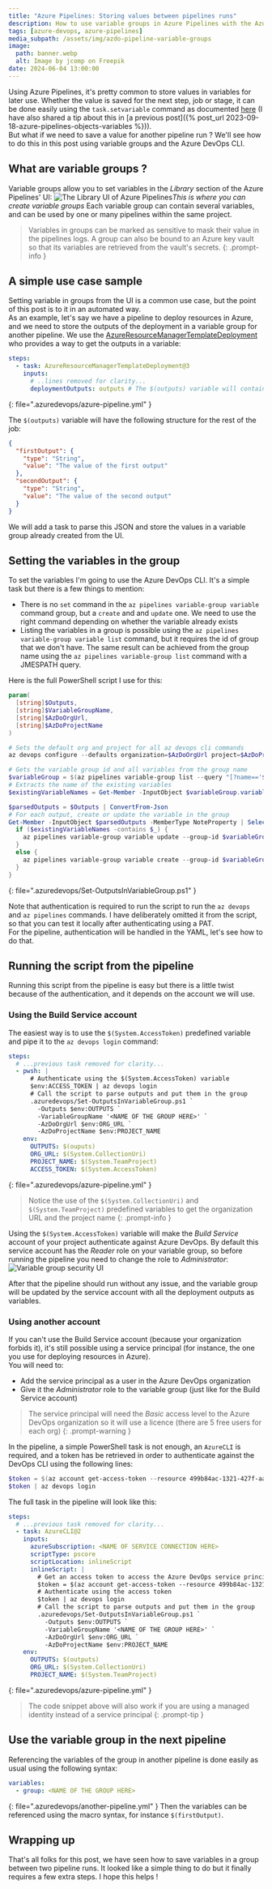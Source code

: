 ```yaml
---
title: "Azure Pipelines: Storing values between pipelines runs"
description: How to use variable groups in Azure Pipelines with the Azure DevOps CLI and PowerShell
tags: [azure-devops, azure-pipelines]
media_subpath: /assets/img/azdo-pipeline-variable-groups
image:
  path: banner.webp
  alt: Image by jcomp on Freepik
date: 2024-06-04 13:00:00
---
```


Using Azure Pipelines, it's pretty common to store values in variables for later use. Whether the value is saved for the next step, job or stage, it can be done easily using the `task.setvariable` command as documented [here](https://learn.microsoft.com/en-us/azure/devops/pipelines/process/set-variables-scripts) (I have also shared a tip about this in [a previous post]({% post_url 2023-09-18-azure-pipelines-objects-variables %})).  
But what if we need to save a value for another pipeline run ? We'll see how to do this in this post using variable groups and the Azure DevOps CLI.

## What are variable groups ?
Variable groups allow you to set variables in the _Library_ section of the Azure Pipelines' UI:
![The Library UI of Azure Pipelines](/variable-groups-ui.webp)_This is where you can create variable groups_
Each variable group can contain several variables, and can be used by one or many pipelines within the same project.  

> Variables in groups can be marked as sensitive to mask their value in the pipelines logs. A group can also be bound to an Azure key vault so that its variables are retrieved from the vault's secrets.
{: .prompt-info }

## A simple use case sample
Setting variable in groups from the UI is a common use case, but the point of this post is to it in an automated way.  
As an example, let's say we have a pipeline to deploy resources in Azure, and we need to store the outputs of the deployment in a variable group for another pipeline. We use the [AzureResourceManagerTemplateDeployment](https://learn.microsoft.com/en-us/azure/devops/pipelines/tasks/reference/azure-resource-manager-template-deployment-v3) who provides a way to get the outputs in a variable:
```yaml
steps:
  - task: AzureResourceManagerTemplateDeployment@3
    inputs:
      # ..lines removed for clarity...
      deploymentOutputs: outputs # The $(outputs) variable will contain the outputs in JSON
```
{: file=".azuredevops/azure-pipeline.yml" }

The `$(outputs)` variable will have the following structure for the rest of the job:
```json
{
  "firstOutput": {
    "type": "String",
    "value": "The value of the first output"
  },
  "secondOutput": {
    "type": "String",
    "value": "The value of the second output"
  }
}
```
We will add a task to parse this JSON and store the values in a variable group already created from the UI.

## Setting the variables in the group
To set the variables I'm going to use the Azure DevOps CLI. It's a simple task but there is a few things to mention:
- There is no `set` command in the `az pipelines variable-group variable` command group, but a `create` and and `update` one. We need to use the right command depending on whether the variable already exists
- Listing the variables in a group is possible using the `az pipelines variable-group variable list` command, but it requires the id of group that we don't have. The same result can be achieved from the group name using the `az pipelines variable-group list` command with a JMESPATH query.

Here is the full PowerShell script I use for this:
```powershell
param(
  [string]$Outputs,
  [string]$VariableGroupName,
  [string]$AzDoOrgUrl,
  [string]$AzDoProjectName
)

# Sets the default org and project for all az devops cli commands
az devops configure --defaults organization=$AzDoOrgUrl project=$AzDoProjectName

# Gets the variable group id and all variables from the group name
$variableGroup = $(az pipelines variable-group list --query "[?name=='$VariableGroupName'].{id:id,variables:variables}") | ConvertFrom-Json
# Extracts the name of the existing variables
$existingVariableNames = Get-Member -InputObject $variableGroup.variables -MemberType NoteProperty | Select-Object -ExpandProperty Name

$parsedOutputs = $Outputs | ConvertFrom-Json
# For each output, create or update the variable in the group
Get-Member -InputObject $parsedOutputs -MemberType NoteProperty | Select-Object -ExpandProperty Name | ForEach-Object {
  if ($existingVariableNames -contains $_) {
    az pipelines variable-group variable update --group-id $variableGroup.id --name $_ --value $parsedOutputs.$_.value
  }
  else {
    az pipelines variable-group variable create --group-id $variableGroup.id --name $_ --value $parsedOutputs.$_.value
  }
}
```
{: file=".azuredevops/Set-OutputsInVariableGroup.ps1" }

Note that authentication is required to run the script to run the `az devops` and `az pipelines` commands. I have deliberately omitted it from the script, so that you can test it locally after authenticating using a PAT.  
For the pipeline, authentication will be handled in the YAML, let's see how to do that.

## Running the script from the pipeline
Running this script from the pipeline is easy but there is a little twist because of the authentication, and it depends on the account we will use. 

### Using the Build Service account
The easiest way is to use the `$(System.AccessToken)` predefined variable and pipe it to the `az devops login` command:
```yaml
steps:
  # ...previous task removed for clarity...
  - pwsh: |
      # Authenticate using the $(System.AccessToken) variable
      $env:ACCESS_TOKEN | az devops login 
      # Call the script to parse outputs and put them in the group
      .azuredevops/Set-OutputsInVariableGroup.ps1 `
        -Outputs $env:OUTPUTS `
        -VariableGroupName '<NAME OF THE GROUP HERE>' `
        -AzDoOrgUrl $env:ORG_URL `
        -AzDoProjectName $env:PROJECT_NAME
    env:
      OUTPUTS: $(ouputs)
      ORG_URL: $(System.CollectionUri)
      PROJECT_NAME: $(System.TeamProject)
      ACCESS_TOKEN: $(System.AccessToken)
```
{: file=".azuredevops/azure-pipeline.yml" }

> Notice the use of the `$(System.CollectionUri)` and `$(System.TeamProject)` predefined variables to get the organization URL and the project name
{: .prompt-info }

Using the `$(System.AccessToken)` variable will make the _Build Service_ account of your project authenticate against Azure DevOps. By default this service account has the _Reader_ role on your variable group, so before running the pipeline you need to change the role to _Administrator_:
![Variable group security UI](/variable-group-security.webp)

After that the pipeline should run without any issue, and the variable group will be updated by the service account with all the deployment outputs as variables.

### Using another account
If you can't use the Build Service account (because your organization forbids it), it's still possible using a service principal (for instance, the one you use for deploying resources in Azure).  
You will need to:
- Add the service principal as a user in the Azure DevOps organization
- Give it the _Administrator_ role to the variable group (just like for the Build Service account)

> The service principal will need the _Basic_ access level to the Azure DevOps organization so it will use a licence (there are 5 free users for each org)
{: .prompt-warning }

In the pipeline, a simple PowerShell task is not enough, an `AzureCLI` is required, and a token has be retrieved in order to authenticate against the DevOps CLI using the following lines:
```powershell
$token = $(az account get-access-token --resource 499b84ac-1321-427f-aa17-267ca6975798 --query accessToken -o tsv)
$token | az devops login
```

The full task in the pipeline will look like this:
```yaml
steps:
  # ...previous task removed for clarity...
  - task: AzureCLI@2
    inputs:
      azureSubscription: <NAME OF SERVICE CONNECTION HERE>
      scriptType: pscore
      scriptLocation: inlineScript
      inlineScript: |
        # Get an access token to access the Azure DevOps service principal
        $token = $(az account get-access-token --resource 499b84ac-1321-427f-aa17-267ca6975798 --query accessToken -o tsv)
        # Authenticate using the access token
        $token | az devops login
        # Call the script to parse outputs and put them in the group
        .azuredevops/Set-OutputsInVariableGroup.ps1 `
          -Outputs $env:OUTPUTS `
          -VariableGroupName '<NAME OF THE GROUP HERE>' `
          -AzDoOrgUrl $env:ORG_URL `
          -AzDoProjectName $env:PROJECT_NAME
    env:
      OUTPUTS: $(outputs)
      ORG_URL: $(System.CollectionUri)
      PROJECT_NAME: $(System.TeamProject)
```
{: file=".azuredevops/azure-pipeline.yml" }

> The code snippet above will also work if you are using a managed identity instead of a service principal
{: .prompt-tip }

## Use the variable group in the next pipeline
Referencing the variables of the group in another pipeline is done easily as usual using the following syntax:
```yaml
variables:
  - group: <NAME OF THE GROUP HERE>
```
{: file=".azuredevops/another-pipeline.yml" }
Then the variables can be referenced using the macro syntax, for instance `$(firstOutput)`.

## Wrapping up
That's all folks for this post, we have seen how to save variables in a group between two pipeline runs. It looked like a simple thing to do but it finally requires a few extra steps. I hope this helps ! 
